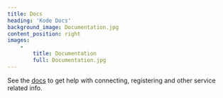 ```yaml
---
title: Docs
heading: 'Kode Docs'
background_image: Documentation.jpg
content_position: right
images:
    -
        title: Documentation
        full: Documentation.jpg
---
```


See the [docs](/docs) to get help with connecting, registering and other service related info.